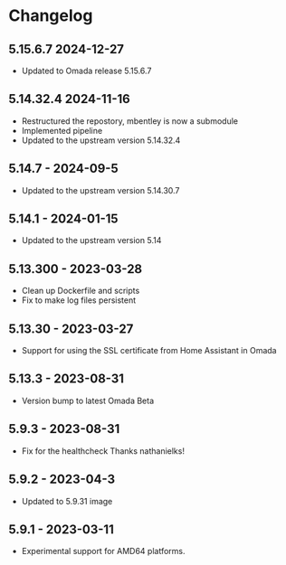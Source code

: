 # Changelog

## 5.15.6.7 2024-12-27

- Updated to Omada release 5.15.6.7

## 5.14.32.4 2024-11-16

- Restructured the repostory, mbentley is now a submodule
- Implemented pipeline
- Updated to the upstream version 5.14.32.4

## 5.14.7 - 2024-09-5

- Updated to the upstream version 5.14.30.7

## 5.14.1 - 2024-01-15

- Updated to the upstream version 5.14

## 5.13.300 - 2023-03-28

- Clean up Dockerfile and scripts
- Fix to make log files persistent

## 5.13.30 - 2023-03-27

- Support for using the SSL certificate from Home Assistant in Omada

## 5.13.3 - 2023-08-31

- Version bump to latest Omada Beta

## 5.9.3 - 2023-08-31

- Fix for the healthcheck Thanks nathanielks!

## 5.9.2 - 2023-04-3

- Updated to 5.9.31 image

## 5.9.1 - 2023-03-11

- Experimental support for AMD64 platforms.
